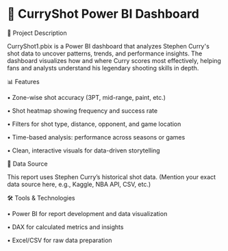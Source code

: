 # 🏀 CurryShot Power BI Dashboard

📌 Project Description

CurryShot1.pbix is a Power BI dashboard that analyzes Stephen Curry's shot data to uncover patterns, trends, and performance insights. The dashboard visualizes how and where Curry scores most effectively, helping fans and analysts understand his legendary shooting skills in depth.

📊 Features

•	Zone-wise shot accuracy (3PT, mid-range, paint, etc.)

•	Shot heatmap showing frequency and success rate

•	Filters for shot type, distance, opponent, and game location

•	Time-based analysis: performance across seasons or games

•	Clean, interactive visuals for data-driven storytelling

📂 Data Source

This report uses Stephen Curry’s historical shot data. (Mention your exact data source here, e.g., Kaggle, NBA API, CSV, etc.)


🛠️ Tools & Technologies

•	Power BI for report development and data visualization

•	DAX for calculated metrics and insights

•	Excel/CSV for raw data preparation

